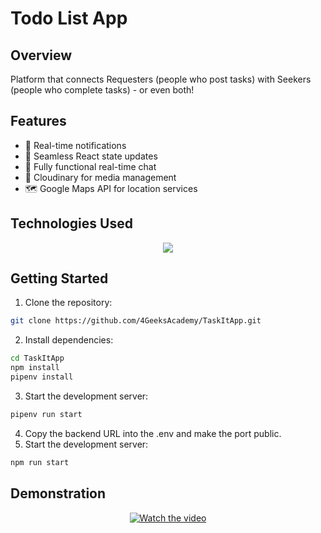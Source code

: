 <h1>Todo List App</h1>
<h2>Overview</h2>
Platform that connects Requesters (people who post tasks) with Seekers (people who complete tasks) - or even both!

<h2>Features</h2>
<ul>
  <li>🚀 Real-time notifications </li>
  <li>🔄 Seamless React state updates</li>
  <li>💬 Fully functional real-time chat</li>
  <li>📸 Cloudinary for media management</li>
  <li>🗺️ Google Maps API for location services </li>
 
</ul>
<h2>Technologies Used</h2>
<p align="center">
  <a href="https://skillicons.dev">
    <img src="https://skillicons.dev/icons?i=html,css,js,bootstrap,react,flask,python" />
  </a>
</p>
<h2>Getting Started</h2>

1. Clone the repository:

```bash
git clone https://github.com/4GeeksAcademy/TaskItApp.git
```
2. Install dependencies:

```bash
cd TaskItApp
npm install
pipenv install
```
3. Start the development server:
```bash
pipenv run start
```
4. Copy the backend URL into the .env and make the port public.
5.  Start the development server:
```bash
npm run start
```

<h2>Demonstration</h2>
<p align="center">
  <a href="https://youtu.be/41IcTPGC3bw">
    <img src="https://img.youtube.com/vi/41IcTPGC3bw/maxresdefault.jpg" alt="Watch the video">
  </a>
</p>
